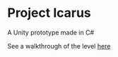 # Project Icarus
A Unity prototype made in C#

See a walkthrough of the level [here](https://youtu.be/mzr88cssmm0)
